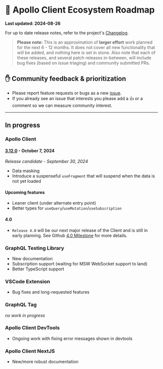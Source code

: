 # 🔮 Apollo Client Ecosystem Roadmap

**Last updated: 2024-08-26**

For up to date release notes, refer to the project's [Changelog](https://github.com/apollographql/apollo-client/blob/main/CHANGELOG.md).

> **Please note:** This is an approximation of **larger effort** work planned for the next 6 - 12 months. It does not cover all new functionality that will be added, and nothing here is set in stone. Also note that each of these releases, and several patch releases in-between, will include bug fixes (based on issue triaging) and community submitted PRs.

## ✋ Community feedback & prioritization

- Please report feature requests or bugs as a new [issue](https://github.com/apollographql/apollo-client/issues/new/choose).
- If you already see an issue that interests you please add a 👍 or a comment so we can measure community interest.

---

## In progress

### Apollo Client

#### [3.12.0](https://github.com/apollographql/apollo-client/milestone/42) - October 7, 2024
_Release candidate - September 30, 2024_

- Data masking
- Introduce a suspenseful `useFragment` that will suspend when the data is not yet loaded

#### Upcoming features

- Leaner client (under alternate entry point)
- Better types for `useQuery`/`useMutation`/`useSubscription`

#### 4.0

- `Release 4.0` will be our next major release of the Client and is still in early planning.  See Github [4.0 Milestone](https://github.com/apollographql/apollo-client/milestone/31) for more details.

### GraphQL Testing Library

- New documentation
- Subscription support (waiting for MSW WebSocket support to land)
- Better TypeScript support

### VSCode Extension

- Bug fixes and long-requested features

### GraphQL Tag

_no work in progress_

### Apollo Client DevTools

- Ongoing work with fixing error messages shown in devtools

### Apollo Client NextJS

- New/more robust documentation
